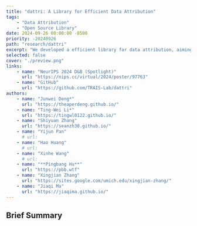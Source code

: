 ```yaml
---
title: "dattri: A Library for Efficient Data Attribution"
tags:
	- "Data Attribution"
	- "Open Source Library"
date: 2024-09-26 00:00:00 -0500
priority: -20240926
path: "research/dattri"
excerpt: "We developed a efficient library for data attribution, aiming to streamline the development of data attribution algorithms"
selected: false
cover: "./preview.png"
links:
    - name: "NeurIPS 2024 D&B (Spotlight)"
      url: "https://nips.cc/virtual/2024/poster/97763"
    - name: "GitHub"
      url: "https://github.com/TRAIS-Lab/dattri"
authors:
    - name: "Junwei Deng*"
      url: "https://theaperdeng.github.io/"
    - name: "Ting-Wei Li*"
      url: "https://tingwl0122.github.io/"
    - name: "Shiyuan Zhang"
      url: "https://seanzh30.github.io/"
    - name: "Yijun Pan"
      # url:
    - name: "Hao Huang"
      # url:
    - name: "Xinhe Wang"
      # url:
    - name: "**Pingbang Hu**"
      url: "https://pbb.wtf"
    - name: "Xingjian Zhang"
      url: "https://sites.google.com/umich.edu/xingjian-zhang/"
    - name: "Jiaqi Ma"
      url: "https://jiaqima.github.io/"
---
```


## Brief Summary

<!-- How can we attribute the behaviors of machine learning models to their training data? While the classic *influence function*[^1] sheds light on the impact of individual samples, it often fails to capture the more complex and pronounced collective influence of a set of samples. To tackle this challenge, we study the Most Influential Subset Selection (MISS) problem, which aims to identify a subset of training samples with the greatest collective influence. We conduct a comprehensive analysis of the prevailing approaches in MISS, elucidating their strengths and weaknesses. Our findings reveal that influence-based greedy heuristics, a dominant class of algorithms in MISS, can provably fail even in linear regression. We delineate the failure modes, including the errors of influence function and the non-additive structure of the collective influence. Conversely, we demonstrate that an adaptive version of these heuristics which applies them iteratively, can effectively capture the interactions among samples and thus partially address the issues. Experiments on real-world datasets corroborate these theoretical findings, and further demonstrate that the merit of adaptivity can extend to more complex scenarios such as classification tasks and non-linear neural networks. We conclude our analysis by highlighting the inherent trade-off between performance and computational efficiency, and providing a range of discussions.

[^1]: <https://arxiv.org/abs/1703.04730> -->
